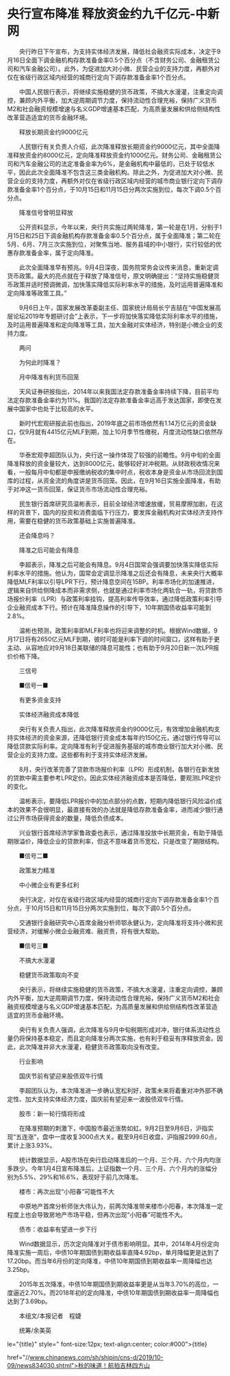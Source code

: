 # 央行宣布降准 释放资金约九千亿元-中新网

　　央行昨日下午宣布，为支持实体经济发展，降低社会融资实际成本，决定于9月16日全面下调金融机构存款准备金率0.5个百分点（不含财务公司、金融租赁公司和汽车金融公司）。此外，为促进加大对小微、民营企业的支持力度，再额外对仅在省级行政区域内经营的城商行定向下调存款准备金率1个百分点。

　　中国人民银行表示，将继续实施稳健的货币政策，不搞大水漫灌，注重定向调控，兼顾内外平衡，加大逆周期调节力度，保持流动性合理充裕，保持广义货币M2和社会融资规模增速与名义GDP增速基本匹配，为高质量发展和供给侧结构性改革营造适宜的货币金融环境。

　　释放长期资金约9000亿元

　　人民银行有关负责人介绍，此次降准释放长期资金约9000亿元，其中全面降准释放资金约8000亿元，定向降准释放资金约1000亿元。财务公司、金融租赁公司和汽车金融公司的法定准备金率为6%，是金融机构中最低的，已处于较低水平，因此此次全面降准不包含这三类金融机构。除此之外，为促进加大对小微、民营企业的支持力度，再额外对仅在省级行政区域内经营的城市商业银行定向下调存款准备金率1个百分点，于10月15日和11月15日分两次实施到位，每次下调0.5个百分点。

　　降准信号曾明显释放

　　公开资料显示，今年以来，央行共实施过两轮降准，第一轮是在1月，分别于1月15日和25日下调金融机构存款准备金率0.5个百分点，属于全面降准；第二轮在5月、6月、7月三次实施到位，对聚焦当地、服务县域的中小银行，实行较低的优惠存款准备金率，属于定向降准。

　　此次全面降准早有预兆。9月4日深夜，国务院常务会议传来消息，重新定调货币政策。最大的亮点就在于释放了降准信号，原文明确提出：“坚持实施稳健货币政策并适时预调微调，加快落实降低实际利率水平的措施，及时运用普遍降准和定向降准等政策工具。”

　　9月6日上午，国家发展改革委副主任、国家统计局局长宁吉喆在“中国发展高层论坛2019年专题研讨会”上表示，下一步将加快落实降低实际利率水平的措施，及时运用普遍降准和定向降准等工具，加大金融对实体经济，特别是小微企业的支持力度。

　　两问

　　为何此时降准？

　　月中降准有利货币回笼

　　天风证券研报指出，2014年以来我国法定存款准备金率持续下降，目前平均法定存款准备金率约为11%。我国的法定存款准备金率远高于发达国家，即使在发展中国家中也处于比较高的水平。

　　新时代宏观研报此前也指出，2019年底之前市场依然有1.14万亿元的资金缺口，仅9月就有4415亿元MLF到期，加上10月季节性缴税，月度流动性缺口依然存在。

　　华泰宏观李超团队认为，央行这一操作体现了较强的前瞻性。9月中旬的全面降准释放的资金量较大，达到8000亿元，能够较好对冲税期。从财政税收情况来看，一般每月中旬都是申报缴纳税收的集中时点，税收本身是资金从市场回流到国库的过程，从资金流的角度讲是货币回笼。因此，在9月16日实施全面降准，有助于对冲这一货币回笼，保证货币市场流动性合理充裕。

　　民生银行首席研究员温彬表示，目前全球经济增速放缓，贸易摩擦加剧，在这样的背景下，国内的投资和消费面临下行压力，要发挥金融机构对实体经济支持作用，需要在稳健的货币政策基础上实施普遍降准。

　　还会降息吗？

　　降准之后可能会有降息

　　李超表示，降准之后可能会有降息。9月4日国常会强调要加快落实降低实际利率水平的措施。他认为，国常会定调显示降准之后还会有降息，未来央行大概率降低MLF利率以引导LPR下行，预计降息空间在15BP。利率市场化的加速推进，逻辑来自供给侧降成本而非需求侧，也就是通过利率市场化两轨合一轨，将贷款市场报价利率（LPR）与政策利率挂钩，提高利率传导效率，通过降低政策利率引导企业融资成本下行。预计在降准降息操作的引导下，10年期国债收益率可能到2.8%。

　　温彬也预测，政策利率即MLF利率也将迎来调整的时机。根据Wind数据，9月17日将有2650亿元MLF到期，彼时可能是利率下调的时间窗口，这样有助于更主动、从容地应对9月18日美联储的降息可能性；也有助于9月20日新一次LPR报价价格下降。

　　三信号

　　■信号一■

　　有更多资金支持

　　实体经济融资成本降低

　　央行有关负责人指出，此次降准释放资金约9000亿元，有效增加金融机构支持实体经济的资金来源，还降低银行资金成本每年约150亿元，通过银行传导可以降低贷款实际利率。定向降准有利于促进服务基层的城市商业银行加大对小微、民营企业的支持力度。这些都有利于支持实体经济发展。

　　8月，央行改革完善了贷款市场报价利率（LPR）形成机制，各银行在新发放的贷款中需主要参考LPR定价。因此实体经济融资成本是否降低，要观测LPR定价的变化。

　　温彬表示，要降低LPR报价中的加点部分的点数，短期内降低银行风险溢价成本的效果不会很明显，最直接有效的办法就是降低存款准备金率，进而减少银行通过公开市场获得资金的数量，降低负债成本。

　　兴业银行首席经济学家鲁政委也表示，通过降准投放中长期资金，有助于降低期限溢价，降低企业的贷款利率，但这不意味着货币宽松，只是改变了期限结构。

　　■信号二■

　　政策发力精准

　　中小微企业有更多红利

　　央行决定，对仅在省级行政区域内经营的城商行定向下调存款准备金率1个百分点，于10月15日和11月15日分两次实施到位，每次下调0.5个百分点。

　　交通银行金融研究中心首席金融分析师鄂永健认为，定向降准将支持小微和民营经济，对缓解小微企业融资难、融资贵，将有很大帮助。

　　■信号三■

　　不搞大水漫灌

　　稳健货币政策取向不变

　　央行表示，将继续实施稳健的货币政策，不搞大水漫灌，注重定向调控，兼顾内外平衡，加大逆周期调节力度，保持流动性合理充裕，保持广义货币M2和社会融资规模增速与名义GDP增速基本匹配，为高质量发展和供给侧结构性改革营造适宜的货币金融环境。

　　央行有关负责人强调，此次降准与9月中旬税期形成对冲，银行体系流动性总量仍将保持基本稳定，而且定向降准分两次实施，也有利于稳妥有序释放资金。因此，此次降准并非大水漫灌，稳健货币政策取向没有改变。

　　行业影响

　　国庆节前有望迎来股债双牛行情

　　李超团队认为，本次降准进一步确认宽松利好，政策未来将着重对冲外部不确定性、加大支持实体经济力度，国庆前有望迎来一波股债双牛行情。

　　股市：新一轮行情将形成

　　在降准预期的刺激下，中国股市最近涨势如虹。9月2日至9月6日，沪指实现“五连涨”，盘中一度收复3000点大关。截至9月6日收盘，沪指报2999.60点，累计上涨3.93%。

　　统计数据显示，A股市场在央行启动降准后的一个月、三个月、六个月内均涨多跌少。今年1月4日宣布降准后，上证指数一个月、三个月、六个月内的涨幅分别为5.5%、29%和16.6%，表现好于前几次降准。

　　楼市：再次出现“小阳春”可能性不大

　　中原地产首席分析师张大伟认为，前两次降准带来楼市小阳春，本次降准一定程度上也会导致房地产市场平稳，但再次出现“小阳春”可能性不大。

　　债市：收益率有望进一步下行

　　Wind数据显示，历次定向降准对于债市影响明显。其中，2014年4月份定向降准实施一周后，中债10年期国债到期收益率直降4.92bp，单月降幅更是达到了17.20bp。而当年6月份的定向降准，中债10年期国债到期收益率一周降幅也达3.25bp。

　　2015年五次降准，中债10年期国债到期收益率更是从当年3.70%的高位，一度逼近2.70%。而2018年初的定向降准，中债10年期国债到期收益率一周降幅也达到了3.69bp。

　　本组文/本报记者　程婕

　　统筹/余美英

le="{title}" style=" font-size:12px; text-align:center; color:#000">{title}

href="//www.chinanews.com/sh/shipin/cns-d/2019/10-09/news834030.shtml">秋的味道！航拍吉林四方山
